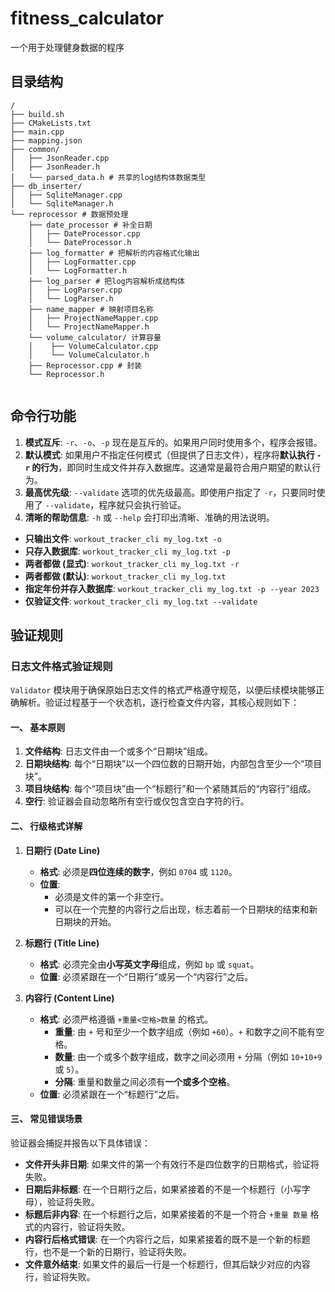 # fitness_calculator
一个用于处理健身数据的程序

## 目录结构
```
/
├── build.sh
├── CMakeLists.txt
├── main.cpp
├── mapping.json
├── common/
│   ├── JsonReader.cpp
│   ├── JsonReader.h
│   └── parsed_data.h # 共享的log结构体数据类型
├── db_inserter/
│   ├── SqliteManager.cpp
│   └── SqliteManager.h
└── reprocessor # 数据预处理
    ├── date_processor # 补全日期
    │   ├── DateProcessor.cpp
    │   └── DateProcessor.h
    ├── log_formatter # 把解析的内容格式化输出
    │   ├── LogFormatter.cpp
    │   └── LogFormatter.h
    ├── log_parser # 把log内容解析成结构体 
    │   ├── LogParser.cpp
    │   └── LogParser.h
    ├── name_mapper # 映射项目名称
    │   ├── ProjectNameMapper.cpp
    │   └── ProjectNameMapper.h
    └── volume_calculator/ 计算容量
    │    ├── VolumeCalculator.cpp
    │    └── VolumeCalculator.h
    ├── Reprocessor.cpp # 封装
    └── Reprocessor.h
 
```
## 命令行功能
1.  **模式互斥**: `-r`、`-o`、`-p` 现在是互斥的。如果用户同时使用多个，程序会报错。
2.  **默认模式**: 如果用户不指定任何模式（但提供了日志文件），程序将**默认执行 `-r` 的行为**，即同时生成文件并存入数据库。这通常是最符合用户期望的默认行为。
3.  **最高优先级**: `--validate` 选项的优先级最高。即使用户指定了 `-r`，只要同时使用了 `--validate`，程序就只会执行验证。
4.  **清晰的帮助信息**: `-h` 或 `--help` 会打印出清晰、准确的用法说明。



  * **只输出文件**: `workout_tracker_cli my_log.txt -o`
  * **只存入数据库**: `workout_tracker_cli my_log.txt -p`
  * **两者都做 (显式)**: `workout_tracker_cli my_log.txt -r`
  * **两者都做 (默认)**: `workout_tracker_cli my_log.txt`
  * **指定年份并存入数据库**: `workout_tracker_cli my_log.txt -p --year 2023`
  * **仅验证文件**: `workout_tracker_cli my_log.txt --validate`

## 验证规则

### 日志文件格式验证规则

`Validator` 模块用于确保原始日志文件的格式严格遵守规范，以便后续模块能够正确解析。验证过程基于一个状态机，逐行检查文件内容，其核心规则如下：

#### **一、 基本原则**

1.  **文件结构**: 日志文件由一个或多个“日期块”组成。
2.  **日期块结构**: 每个“日期块”以一个四位数的日期开始，内部包含至少一个“项目块”。
3.  **项目块结构**: 每个“项目块”由一个“标题行”和一个紧随其后的“内容行”组成。
4.  **空行**: 验证器会自动忽略所有空行或仅包含空白字符的行。

#### **二、 行级格式详解**

1.  **日期行 (Date Line)**
    * **格式**: 必须是**四位连续的数字**，例如 `0704` 或 `1120`。
    * **位置**:
        * 必须是文件的第一个非空行。
        * 可以在一个完整的内容行之后出现，标志着前一个日期块的结束和新日期块的开始。

2.  **标题行 (Title Line)**
    * **格式**: 必须完全由**小写英文字母**组成，例如 `bp` 或 `squat`。
    * **位置**: 必须紧跟在一个“日期行”或另一个“内容行”之后。

3.  **内容行 (Content Line)**
    * **格式**: 必须严格遵循 `+重量<空格>数量` 的格式。
        * **重量**: 由 `+` 号和至少一个数字组成（例如 `+60`）。`+` 和数字之间不能有空格。
        * **数量**: 由一个或多个数字组成，数字之间必须用 `+` 分隔（例如 `10+10+9` 或 `5`）。
        * **分隔**: 重量和数量之间必须有**一个或多个空格**。
    * **位置**: 必须紧跟在一个“标题行”之后。

#### **三、 常见错误场景**

验证器会捕捉并报告以下具体错误：

* **文件开头非日期**: 如果文件的第一个有效行不是四位数字的日期格式，验证将失败。
* **日期后非标题**: 在一个日期行之后，如果紧接着的不是一个标题行（小写字母），验证将失败。
* **标题后非内容**: 在一个标题行之后，如果紧接着的不是一个符合 `+重量 数量` 格式的内容行，验证将失败。
* **内容行后格式错误**: 在一个内容行之后，如果紧接着的既不是一个新的标题行，也不是一个新的日期行，验证将失败。
* **文件意外结束**: 如果文件的最后一行是一个标题行，但其后缺少对应的内容行，验证将失败。